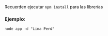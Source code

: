 Recuerden ejecutar ```npm install``` para las librerías


### Ejemplo:
```
node app -d "Lima Perú"
```